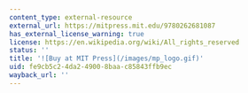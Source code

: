 ```yaml
---
content_type: external-resource
external_url: https://mitpress.mit.edu/9780262681087
has_external_license_warning: true
license: https://en.wikipedia.org/wiki/All_rights_reserved
status: ''
title: '![Buy at MIT Press](/images/mp_logo.gif)'
uid: fe9cb5c2-4da2-4900-8baa-c85843ffb9ec
wayback_url: ''
---
```

